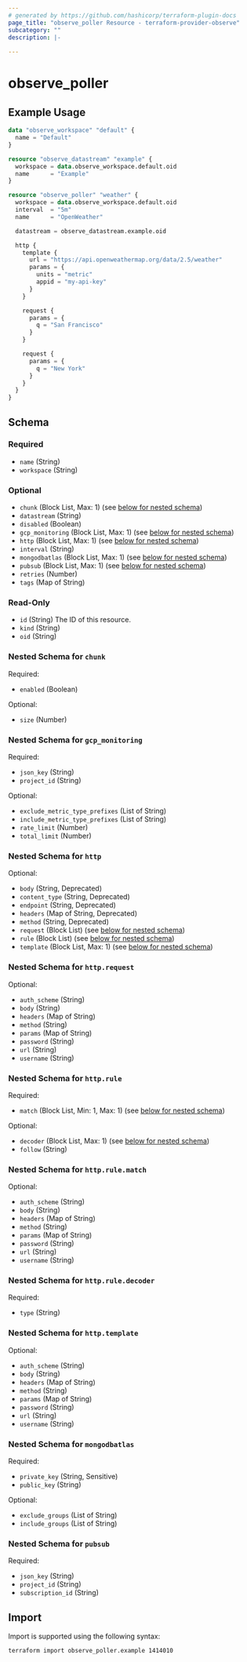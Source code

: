 ```yaml
---
# generated by https://github.com/hashicorp/terraform-plugin-docs
page_title: "observe_poller Resource - terraform-provider-observe"
subcategory: ""
description: |-
  
---
```

# observe_poller


## Example Usage
```terraform
data "observe_workspace" "default" {
  name = "Default"
}

resource "observe_datastream" "example" {
  workspace = data.observe_workspace.default.oid
  name      = "Example"
}

resource "observe_poller" "weather" {
  workspace = data.observe_workspace.default.oid
  interval  = "5m"
  name      = "OpenWeather"

  datastream = observe_datastream.example.oid

  http {
    template {
      url = "https://api.openweathermap.org/data/2.5/weather"
      params = {
        units = "metric"
        appid = "my-api-key"
      }
    }

    request {
      params = {
        q = "San Francisco"
      }
    }

    request {
      params = {
        q = "New York"
      }
    }
  }
}
```
<!-- schema generated by tfplugindocs -->
## Schema

### Required

- `name` (String)
- `workspace` (String)

### Optional

- `chunk` (Block List, Max: 1) (see [below for nested schema](#nestedblock--chunk))
- `datastream` (String)
- `disabled` (Boolean)
- `gcp_monitoring` (Block List, Max: 1) (see [below for nested schema](#nestedblock--gcp_monitoring))
- `http` (Block List, Max: 1) (see [below for nested schema](#nestedblock--http))
- `interval` (String)
- `mongodbatlas` (Block List, Max: 1) (see [below for nested schema](#nestedblock--mongodbatlas))
- `pubsub` (Block List, Max: 1) (see [below for nested schema](#nestedblock--pubsub))
- `retries` (Number)
- `tags` (Map of String)

### Read-Only

- `id` (String) The ID of this resource.
- `kind` (String)
- `oid` (String)

<a id="nestedblock--chunk"></a>
### Nested Schema for `chunk`

Required:

- `enabled` (Boolean)

Optional:

- `size` (Number)


<a id="nestedblock--gcp_monitoring"></a>
### Nested Schema for `gcp_monitoring`

Required:

- `json_key` (String)
- `project_id` (String)

Optional:

- `exclude_metric_type_prefixes` (List of String)
- `include_metric_type_prefixes` (List of String)
- `rate_limit` (Number)
- `total_limit` (Number)


<a id="nestedblock--http"></a>
### Nested Schema for `http`

Optional:

- `body` (String, Deprecated)
- `content_type` (String, Deprecated)
- `endpoint` (String, Deprecated)
- `headers` (Map of String, Deprecated)
- `method` (String, Deprecated)
- `request` (Block List) (see [below for nested schema](#nestedblock--http--request))
- `rule` (Block List) (see [below for nested schema](#nestedblock--http--rule))
- `template` (Block List, Max: 1) (see [below for nested schema](#nestedblock--http--template))

<a id="nestedblock--http--request"></a>
### Nested Schema for `http.request`

Optional:

- `auth_scheme` (String)
- `body` (String)
- `headers` (Map of String)
- `method` (String)
- `params` (Map of String)
- `password` (String)
- `url` (String)
- `username` (String)


<a id="nestedblock--http--rule"></a>
### Nested Schema for `http.rule`

Required:

- `match` (Block List, Min: 1, Max: 1) (see [below for nested schema](#nestedblock--http--rule--match))

Optional:

- `decoder` (Block List, Max: 1) (see [below for nested schema](#nestedblock--http--rule--decoder))
- `follow` (String)

<a id="nestedblock--http--rule--match"></a>
### Nested Schema for `http.rule.match`

Optional:

- `auth_scheme` (String)
- `body` (String)
- `headers` (Map of String)
- `method` (String)
- `params` (Map of String)
- `password` (String)
- `url` (String)
- `username` (String)


<a id="nestedblock--http--rule--decoder"></a>
### Nested Schema for `http.rule.decoder`

Required:

- `type` (String)



<a id="nestedblock--http--template"></a>
### Nested Schema for `http.template`

Optional:

- `auth_scheme` (String)
- `body` (String)
- `headers` (Map of String)
- `method` (String)
- `params` (Map of String)
- `password` (String)
- `url` (String)
- `username` (String)



<a id="nestedblock--mongodbatlas"></a>
### Nested Schema for `mongodbatlas`

Required:

- `private_key` (String, Sensitive)
- `public_key` (String)

Optional:

- `exclude_groups` (List of String)
- `include_groups` (List of String)


<a id="nestedblock--pubsub"></a>
### Nested Schema for `pubsub`

Required:

- `json_key` (String)
- `project_id` (String)
- `subscription_id` (String)
## Import
Import is supported using the following syntax:
```shell
terraform import observe_poller.example 1414010
```
